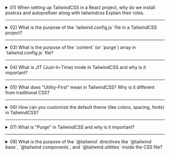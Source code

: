 <details>
  <summary> 01) When setting up TailwindCSS in a React project, why do we install postcss and autoprefixer along with tailwindcss Explain their roles. </summary>

  <small>   
When installing TailwindCSS, we also install `postcss` and `autoprefixer` because:

- **PostCSS**: 
  - It acts as a processor for our CSS.
  - It compiles and optimizes the TailwindCSS classes into final CSS code that browsers can understand.
  - Without PostCSS, Tailwind cannot generate the final working CSS file.

- **Autoprefixer**:
  - It automatically adds vendor-specific prefixes (`-webkit-`, `-moz-`, etc.) to the CSS properties.
  - This ensures that the CSS works correctly across all browsers (like Chrome, Firefox, Safari).
  
Thus, installing `postcss` and `autoprefixer` is essential for Tailwind to work properly and for cross-browser compatibility.
 
  </small>
</details>

<hr />

<details>
  <summary> 02) What is the purpose of the `tailwind.config.js` file in a TailwindCSS project?</summary>

  <br/>
  <small>   
The `tailwind.config.js` file is used to:

- **Customize the default Tailwind settings** like colors, spacing, fonts, etc.
- **Extend the framework** with your own themes and breakpoints.
- **Enable or disable** specific Tailwind features.
- **Configure plugins** to add extra functionality.
- **Optimize production build** by setting up purge paths (to remove unused CSS).

In short, `tailwind.config.js` helps you **control** and **customize** your TailwindCSS project as per your needs.
  </small>
</details>

<hr />

<details>
  <summary> 03) What is the purpose of the `content` (or `purge`) array in `tailwind.config.js` file?</summary>

  <br/>
  <small>   
The `content` (earlier called `purge`) array in `tailwind.config.js` is used to:

- **Tell Tailwind** where to look for the class names you are using (like `.jsx`, `.html`, `.js` files).
- **Remove unused CSS** during production build, making your final CSS file much smaller and faster to load.
- **Boost performance** by generating only the CSS you actually use.

**Example:**

```js
// tailwind.config.js
export default {
  content: [
    "./index.html",
    "./src/**/*.{js,ts,jsx,tsx}",
  ],
}
```

</small> </details> <hr />

<details>
  <summary> 04) What is JIT (Just-In-Time) mode in TailwindCSS and why is it important?</summary>

  <br/>
  <small>   
**JIT (Just-In-Time) mode** in TailwindCSS means:

- Instead of generating a huge CSS file with all possible classes at once, Tailwind **creates only the classes you actually use** — instantly and automatically.
- It **builds CSS on-demand**, as you write your HTML/JSX.
- It **makes the build super fast** and **final file very small**.
- It allows **dynamic classes** like `bg-[color-code]`, `w-[50%]`, etc. — which are not possible in normal mode.

**Advantages of JIT mode:**
- Much faster build and reload times ⚡
- Much smaller CSS files 📦
- More powerful and flexible utilities 🚀

**By default**, Tailwind now comes with JIT mode enabled — no need for manual setup!

  </small>
</details>
<hr />

<details>
  <summary> 05) What does "Utility-First" mean in TailwindCSS? Why is it different from traditional CSS?</summary>

  <br/>
  <small>   
**Utility-First** means:

- TailwindCSS provides **small, reusable classes** that you apply **directly** to your HTML/JSX elements.
- Each class does **one small thing** like margin, padding, color, font-size, etc.
- Instead of writing big custom CSS files with many classes, you **build designs directly using utility classes**.

**Example:**

Instead of writing this:

```css
/* Traditional CSS */
.btn {
  padding: 8px 16px;
  background-color: blue;
  color: white;
  border-radius: 4px;
}
```
 You do this:  
 ```
 <button class="px-4 py-2 bg-blue-500 text-white rounded">Click Me</button>
``` 
Advantages of Utility-First:

Faster development (no switching between HTML and CSS files).

More consistent designs.

Less CSS file size.

Easier to maintain in big projects.

✅ Utility-First approach is the main reason why Tailwind is super popular today.
</small> </details> 
<hr />


<details>
  <summary>06) How can you customize the default theme (like colors, spacing, fonts) in TailwindCSS?</summary>

  <br/>
  <small>  
In TailwindCSS, you can **customize** the default design by editing the `tailwind.config.js` file.

✅ Steps:
- Open `tailwind.config.js`.
- Inside the `theme` object, you can extend or override default styles.

**Example to add custom colors:**

```js
// tailwind.config.js
module.exports = {
  theme: {
    extend: {
      colors: {
        primary: '#1D4ED8',    // Custom Blue
        secondary: '#9333EA',  // Custom Purple
      },
      spacing: {
        '128': '32rem',       // Custom spacing (e.g., w-128 or h-128)
      },
    },
  },
};
```
Key Points:

extend means add new values without removing existing ones.

You can customize colors, fonts, spacing, border-radius, and much more.

This helps you create a unique brand style easily in Tailwind.

🎯 Summary:

Customization = "Edit tailwind.config.js ➔ Extend theme ➔ Add your brand styles!"
</small> </details> <hr/>
 

<details>
  <summary>07) What is "Purge" in TailwindCSS and why is it important?</summary>

  <br/>
  <small>  
In TailwindCSS, **"Purge"** means **removing unused CSS classes** from the final CSS file when building the project.

✅ **Why is it important?**
- Tailwind generates **thousands of utility classes**.
- If you don't remove unused classes, your final CSS file will be **very large** (bad for performance).
- Purging makes your CSS file **very small and optimized**, which means:
  - Faster website loading 🚀
  - Better SEO 🔥
  - Better user experience 📱

✅ **How Tailwind does it?**
- In `tailwind.config.js`, you specify which files to scan for class usage.
- Example:

```js
// tailwind.config.js
module.exports = {
  content: [
    "./src/**/*.{js,jsx,ts,tsx}", 
    "./public/index.html",
  ],
  theme: {
    extend: {},
  },
  plugins: [],
}
```

✅ When does Purge happen?

Purging automatically happens when you run the production build (npm run build).

🎯 Summary:

Purging = "Remove unused classes ➔ Make CSS smaller ➔ Website faster!"

</small> </details> <hr/>

 
<details>
<summary> 08) What is the purpose of the `@tailwind` directives like `@tailwind base`, `@tailwind components`, and `@tailwind utilities` inside the CSS file? </summary>

### ✅ Explanation:

When setting up TailwindCSS, inside your main CSS file (like `index.css` or `tailwind.css`), you will see three special `@tailwind` directives:

### 1. `@tailwind base`
- Injects **Tailwind’s base styles** (like reset styles and default typography).
- These are low-level styles to normalize and improve default browser styling.

### 2. `@tailwind components`
- Injects **any reusable component classes**.
- If you create or extend components (like custom buttons, cards), they are added here.

### 3. `@tailwind utilities`
- Injects **all utility classes** (like `p-4`, `text-center`, `bg-blue-500`).
- These utilities are the core of Tailwind’s utility-first approach.

---

### 📚 Summary Table:

| Directive               | Purpose                                |
|--------------------------|----------------------------------------|
| `@tailwind base`         | Adds base (reset) styles               |
| `@tailwind components`   | Adds custom or prebuilt components     |
| `@tailwind utilities`    | Adds all utility classes               |

---

### 🚀 Conclusion:

- The `@tailwind` directives organize the final generated CSS into different logical parts.
- Without these directives, TailwindCSS cannot inject its styles properly into your project.
- These ensure your design system is modular, clean, and scalable.

</details>

